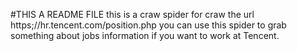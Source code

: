 #THIS A README FILE
this is a craw spider for craw the url https;//hr.tencent.com/position.php
you can use this spider to grab something about jobs information if you want to work at Tencent.
